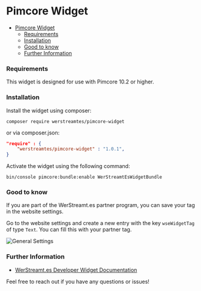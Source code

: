 # Pimcore Widget

<!-- TOC -->
* [Pimcore Widget](#pimcore-widget)
  * [Requirements](#requirements)
  * [Installation](#installation)
  * [Good to know](#good-to-know)
  * [Further Information](#further-information)
<!-- TOC -->

### Requirements
This widget is designed for use with Pimcore 10.2 or higher.

### Installation
Install the widget using composer:

```shell
composer require werstreamtes/pimcore-widget
```

or via composer.json:
```json
"require" : {
    "werstreamtes/pimcore-widget" : "1.0.1",
}
```

Activate the widget using the following command:
```shell
bin/console pimcore:bundle:enable WerStreamtEsWidgetBundle
```

### Good to know

If you are part of the WerStreamt.es partner program, you can save your tag in the website settings.

Go to the website settings and create a new entry with the key `wseWidgetTag` of type `Text`. You can fill this with your partner tag.

![General Settings](settings.gif)

### Further Information

* [WerStreamt.es Developer Widget Documentation](https://www.werstreamt.es/developers/widget/)


Feel free to reach out if you have any questions or issues!

